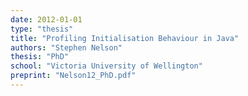 ```yaml
---
date: 2012-01-01
type: "thesis"
title: "Profiling Initialisation Behaviour in Java"
authors: "Stephen Nelson"
thesis: "PhD"
school: "Victoria University of Wellington"
preprint: "Nelson12_PhD.pdf"
---
```

